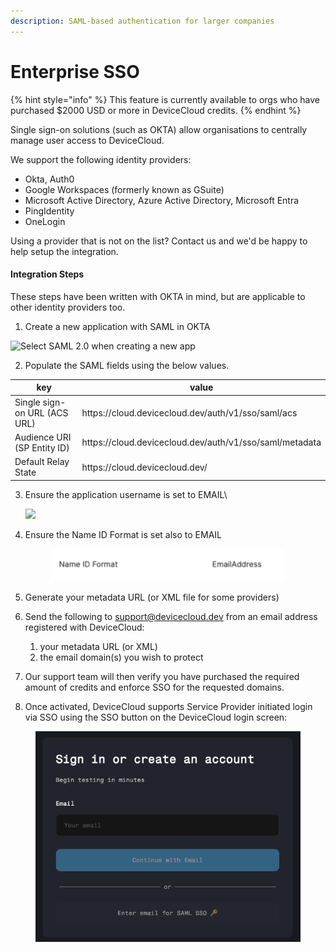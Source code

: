 ```yaml
---
description: SAML-based authentication for larger companies
---
```


# Enterprise SSO

{% hint style="info" %}
This feature is currently available to orgs who have purchased $2000 USD or more in DeviceCloud credits.
{% endhint %}

Single sign-on solutions (such as OKTA) allow organisations to centrally manage user access to DeviceCloud.&#x20;

We support the following identity providers:

* Okta, Auth0
* Google Workspaces (formerly known as GSuite)
* Microsoft Active Directory, Azure Active Directory, Microsoft Entra
* PingIdentity
* OneLogin

Using a provider that is not on the list? Contact us and we'd be happy to help setup the integration.



#### Integration Steps

These steps have been written with OKTA in mind, but are applicable to other identity providers too.



1. &#x20;Create a new application with SAML in OKTA

![Select SAML 2.0 when creating a new app](https://mail.google.com/mail/u/0?ui=2\&ik=c2f7326118\&attid=0.2\&permmsgid=msg-a:r7654004608782227746\&th=1942d0e92629043e\&view=fimg\&fur=ip\&permmsgid=msg-a:r7654004608782227746\&sz=s0-l75-ft\&attbid=ANGjdJ9p6PSZiVK3E2K-IdRTLys8m3-UJqcPqECeO15OdLaLI3IHj1x1XEm3GsH0LhlTpCUxnBY6mQZDJQR0xFStP1acgRrEsBpQeico75WQdI-rDdOafhFl7-ZWAG8\&disp=emb\&realattid=ii_m0fbk91r0\&zw)

2. Populate the SAML fields using the below values.

<table><thead><tr><th width="255.06890869140625">key</th><th>value</th></tr></thead><tbody><tr><td>Single sign-on URL (ACS URL) </td><td>https://cloud.devicecloud.dev/auth/v1/sso/saml/acs</td></tr><tr><td>Audience URI (SP Entity ID)</td><td>https://cloud.devicecloud.dev/auth/v1/sso/saml/metadata</td></tr><tr><td>Default Relay State</td><td>https://cloud.devicecloud.dev/</td></tr></tbody></table>

3.  Ensure the application username is set to EMAIL\


    ![](https://mail.google.com/mail/u/0?ui=2\&ik=c2f7326118\&attid=0.1\&permmsgid=msg-a:r7654004608782227746\&th=1942d0e92629043e\&view=fimg\&fur=ip\&permmsgid=msg-a:r7654004608782227746\&sz=s0-l75-ft\&attbid=ANGjdJ9gKZSxFL_J0cUbAIweK-HIvqs8c1z2ifYKFn66SvZVflWixzj2LEPpukQwMbghnwRt0SNgTG5v9F-n56SZ1MplqseD6Zve6WFNIy1jj9mfjDFTylB-VawGkgU\&disp=emb\&realattid=ii_m0fbmkqg1\&zw)


4.  Ensure the Name ID Format is set also to EMAIL

    <figure><img src="../.gitbook/assets/Screenshot 2025-05-29 at 09.17.35.png" alt="" width="375"><figcaption></figcaption></figure>
5. Generate your metadata URL (or XML file for some providers)
6. Send the following to support@devicecloud.dev from an email address registered with DeviceCloud:
   1. your metadata URL (or XML)
   2. the email domain(s) you wish to protect
7. Our support team will then verify you have purchased the required amount of credits and enforce SSO for the requested domains.
8. Once activated, DeviceCloud supports Service Provider initiated login via SSO using the SSO button on the DeviceCloud login screen:

<figure><img src="../.gitbook/assets/Screenshot 2025-05-29 at 09.21.10.png" alt=""><figcaption></figcaption></figure>
